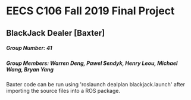 # EECS C106 Fall 2019 Final Project

## BlackJack Dealer [Baxter]

##### Group Number: 41 <br>
##### Group Members: Warren Deng, Pawel Sendyk, Henry Leou, Michael Wang, Bryan Yang <br>

Baxter code can be run using
'roslaunch dealplan blackjack.launch' after importing the source files into a ROS package.


